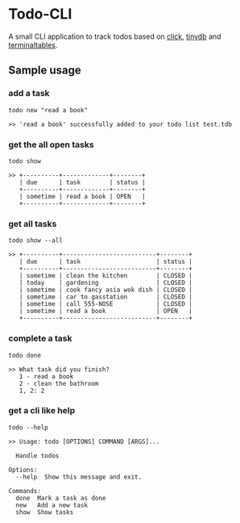 # Todo-CLI
A small CLI application to track todos based on [
click](http://click.pocoo.org/5/), 
[tinydb](http://tinydb.readthedocs.io/en/latest/) and 
[terminaltables](https://pypi.python.org/pypi/terminaltables).

## Sample usage
### add a task
```
todo new "read a book"

>> 'read a book' successfully added to your todo list test.tdb
```

### get the all open tasks
```
todo show

>> +----------+-------------+--------+
   | due      | task        | status |
   +----------+-------------+--------+
   | sometime | read a book | OPEN   |
   +----------+-------------+--------+
```

### get all tasks
```
todo show --all

>> +----------+--------------------------+--------+
   | due      | task                     | status |
   +----------+--------------------------+--------+
   | sometime | clean the kitchen        | CLOSED |
   | today    | gardening                | CLOSED |
   | sometime | cook fancy asia wok dish | CLOSED |
   | sometime | car to gasstation        | CLOSED |
   | sometime | call 555-NOSE            | CLOSED |
   | sometime | read a book              | OPEN   |
   +----------+--------------------------+--------+
```

### complete a task
```
todo done

>> What task did you finish?
   1 - read a book
   2 - clean the bathroom
   1, 2: 2
```

### get a cli like help
```
todo --help

>> Usage: todo [OPTIONS] COMMAND [ARGS]...

  Handle todos

Options:
  --help  Show this message and exit.

Commands:
  done  Mark a task as done
  new   Add a new task
  show  Show tasks
```
